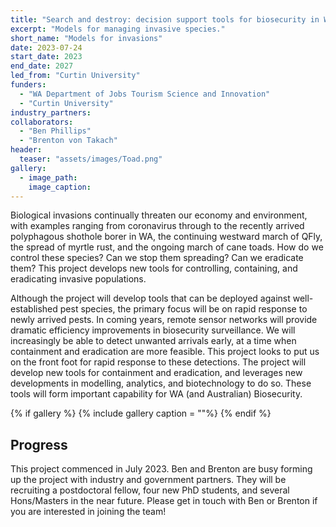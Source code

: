 ```yaml
---
title: "Search and destroy: decision support tools for biosecurity in Western Australia"
excerpt: "Models for managing invasive species."
short_name: "Models for invasions"
date: 2023-07-24
start_date: 2023
end_date: 2027
led_from: "Curtin University"
funders:
  - "WA Department of Jobs Tourism Science and Innovation"
  - "Curtin University"
industry_partners:
collaborators:
  - "Ben Phillips"
  - "Brenton von Takach"
header:
  teaser: "assets/images/Toad.png"
gallery:
  - image_path: 
    image_caption: 
---
```


Biological invasions continually threaten our economy and environment, with examples ranging from coronavirus through to the recently arrived polyphagous shothole borer in WA, the continuing westward march of QFly, the spread of myrtle rust, and the ongoing march of cane toads.  How do we control these species?  Can we stop them spreading?  Can we eradicate them? This project develops new tools for controlling, containing, and eradicating invasive populations.  

Although the project will develop tools that can be deployed against well-established pest species, the primary focus will be on rapid response to newly arrived pests.  In coming years, remote sensor networks will provide dramatic efficiency improvements in biosecurity surveillance.  We will increasingly be able to detect unwanted arrivals early, at a time when containment and eradication are more feasible.  This project looks to put us on the front foot for rapid response to these detections.  The project will develop new tools for containment and eradication, and leverages new developments in modelling, analytics, and biotechnology to do so.  These tools will form important capability for WA (and Australian) Biosecurity.  


{% if gallery %}
{% include gallery caption = ""%}
{% endif %}

## Progress

This project commenced in July 2023.  Ben and Brenton are busy forming up the project with industry and government partners.  They will be recruiting a postdoctoral fellow, four new PhD students, and several Hons/Masters in the near future. Please get in touch with Ben or Brenton if you are interested in joining the team!